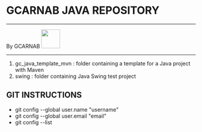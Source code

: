 # GCARNAB JAVA REPOSITORY

---

By GCARNAB <a href='https://github.com/gcarnab'> <img src='https://avatars.githubusercontent.com/u/15156604?v=4' width="50"/></a>

---

1. gc_java_template_mvn : folder containing a template for a Java project with Maven
2. swing : folder containing Java Swing test project

## GIT INSTRUCTIONS
- git config --global user.name "username"
- git config --global user.email "email"
- git config --list
